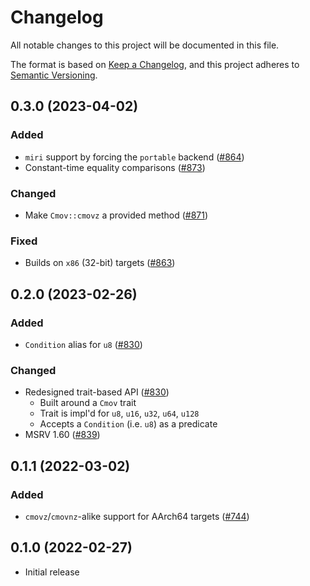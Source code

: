 # Changelog
All notable changes to this project will be documented in this file.

The format is based on [Keep a Changelog](https://keepachangelog.com/en/1.0.0/),
and this project adheres to [Semantic Versioning](https://semver.org/spec/v2.0.0.html).

## 0.3.0 (2023-04-02)
### Added
- `miri` support by forcing the `portable` backend ([#864])
- Constant-time equality comparisons ([#873])

### Changed
- Make `Cmov::cmovz` a provided method ([#871])

### Fixed
- Builds on `x86` (32-bit) targets ([#863])

[#863]: https://github.com/RustCrypto/utils/pull/863
[#864]: https://github.com/RustCrypto/utils/pull/864
[#871]: https://github.com/RustCrypto/utils/pull/881
[#873]: https://github.com/RustCrypto/utils/pull/883

## 0.2.0 (2023-02-26)
### Added
- `Condition` alias for `u8` ([#830])

### Changed
- Redesigned trait-based API ([#830])
  - Built around a `Cmov` trait
  - Trait is impl'd for `u8`, `u16`, `u32`, `u64`, `u128`
  - Accepts a `Condition` (i.e. `u8`) as a predicate
- MSRV 1.60 ([#839])

[#830]: https://github.com/RustCrypto/utils/pull/830
[#839]: https://github.com/RustCrypto/utils/pull/839

## 0.1.1 (2022-03-02)
### Added
- `cmovz`/`cmovnz`-alike support for AArch64 targets ([#744])

[#744]: https://github.com/RustCrypto/utils/pull/744

## 0.1.0 (2022-02-27)
- Initial release
